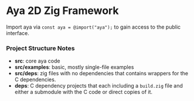 # Aya 2D Zig Framework
Import aya via `const aya = @import("aya");` to gain access to the public interface.

### Project Structure Notes
- **src**: core aya code
- **src/examples**: basic, mostly single-file examples
- **src/deps**: zig files with no dependencies that contains wrappers for the C dependencies.
- **deps**: C dependency projects that each including a `build.zig` file and either a submodule with the C code or direct copies of it.
